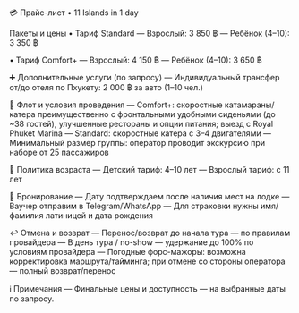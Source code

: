 💳 Прайс-лист • 11 Islands in 1 day

Пакеты и цены
• Тариф Standard
  — Взрослый: 3 850 ฿
  — Ребёнок (4–10): 3 350 ฿

• Тариф Comfort+
  — Взрослый: 4 150 ฿
  — Ребёнок (4–10): 3 650 ฿

➕ Дополнительные услуги (по запросу)
— Индивидуальный трансфер от/до отеля по Пхукету: 2 000 ฿ за авто (1–10 чел.)

🚤 Флот и условия проведения
— Comfort+: скоростные катамараны/катера преимущественно с фронтальными удобными сиденьями (до ~38 гостей), улучшенные рестораны и опции питания; выезд с Royal Phuket Marina
— Standard: скоростные катера с 3–4 двигателями
— Минимальный размер группы: оператор проводит экскурсию при наборе от 25 пассажиров

👶 Политика возраста
— Детский тариф: 4–10 лет
— Взрослый тариф: с 11 лет

🧾 Бронирование
— Дату подтверждаем после наличия мест на лодке
— Ваучер отправим в Telegram/WhatsApp
— Для страховки нужны имя/фамилия латиницей и дата рождения

↩️ Отмена и возврат
— Перенос/возврат до начала тура — по правилам провайдера
— В день тура / no-show — удержание до 100% по условиям провайдера
— Погодные форс-мажоры: возможна корректировка маршрута/тайминга; при отмене со стороны оператора — полный возврат/перенос

ℹ️ Примечания
— Финальные цены и доступность — на выбранные даты по запросу.

